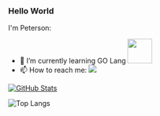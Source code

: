 ### Hello World

I'm Peterson:
- 🌱 I’m currently learning GO Lang <img src="https://github.com/rfyiamcool/golang_logo/blob/master/gif/gophercises_punching.gif" width="50"/>
- 📫 How to reach me: <a href="https://www.linkedin.com/in/peterson-vieira-salme/">
  <img src="https://img.shields.io/static/v1?label=&message=LinkedIn&color=blue&style=flat-square&logo=LINKEDIN"/>
</a>  

[![GitHub Stats](https://github-readme-stats.vercel.app/api?username=petersonsalme&count_private=false&show_icons=true&hide=stars,issues)](https://github.com/petersonsalme)

![Top Langs](https://github-readme-stats.vercel.app/api/top-langs/?username=petersonsalme&layout=compact)

<!--

[![ReadMe Card](https://github-readme-stats.vercel.app/api/pin/?username=petersonsalme&repo=gophercises)](https://github.com/petersonsalme/gophercises)

**petersonsalme/petersonsalme** is a ✨ _special_ ✨ repository because its `README.md` (this file) appears on your GitHub profile.

Here are some ideas to get you started:
- 🔭 I’m currently working on ...
- 👯 I’m looking to collaborate on ...
- 🤔 I’m looking for help with ...
- 💬 Ask me about ...
- 😄 Pronouns: ...
- ⚡ Fun fact: ...
-->
